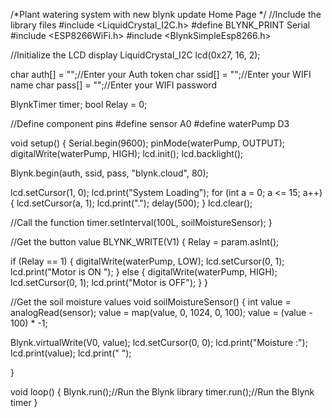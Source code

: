 /*Plant watering system with new blynk update
   Home Page
*/
//Include the library files
#include <LiquidCrystal_I2C.h>
#define BLYNK_PRINT Serial
#include <ESP8266WiFi.h>
#include <BlynkSimpleEsp8266.h>

//Initialize the LCD display
LiquidCrystal_I2C lcd(0x27, 16, 2);

char auth[] = "";//Enter your Auth token
char ssid[] = "";//Enter your WIFI name
char pass[] = "";//Enter your WIFI password

BlynkTimer timer;
bool Relay = 0;

//Define component pins
#define sensor A0
#define waterPump D3

void setup() {
  Serial.begin(9600);
  pinMode(waterPump, OUTPUT);
  digitalWrite(waterPump, HIGH);
  lcd.init();
  lcd.backlight();

  Blynk.begin(auth, ssid, pass, "blynk.cloud", 80);

  lcd.setCursor(1, 0);
  lcd.print("System Loading");
  for (int a = 0; a <= 15; a++) {
    lcd.setCursor(a, 1);
    lcd.print(".");
    delay(500);
  }
  lcd.clear();

  //Call the function
  timer.setInterval(100L, soilMoistureSensor);
}

//Get the button value
BLYNK_WRITE(V1) {
  Relay = param.asInt();

  if (Relay == 1) {
    digitalWrite(waterPump, LOW);
    lcd.setCursor(0, 1);
    lcd.print("Motor is ON ");
  } else {
    digitalWrite(waterPump, HIGH);
    lcd.setCursor(0, 1);
    lcd.print("Motor is OFF");
  }
}

//Get the soil moisture values
void soilMoistureSensor() {
  int value = analogRead(sensor);
  value = map(value, 0, 1024, 0, 100);
  value = (value - 100) * -1;

  Blynk.virtualWrite(V0, value);
  lcd.setCursor(0, 0);
  lcd.print("Moisture :");
  lcd.print(value);
  lcd.print(" ");

}

void loop() {
  Blynk.run();//Run the Blynk library
  timer.run();//Run the Blynk timer
}

